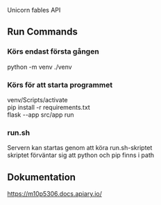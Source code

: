 Unicorn fables API

## Run Commands
### Körs endast första gången
python -m venv ./venv

### Körs för att starta programmet
venv/Scripts/activate\
pip install -r requirements.txt\
flask --app src/app run

### run.sh
Servern kan startas genom att köra run.sh-skriptet\
skriptet förväntar sig att python och pip finns i path

## Dokumentation
https://m10p5306.docs.apiary.io/